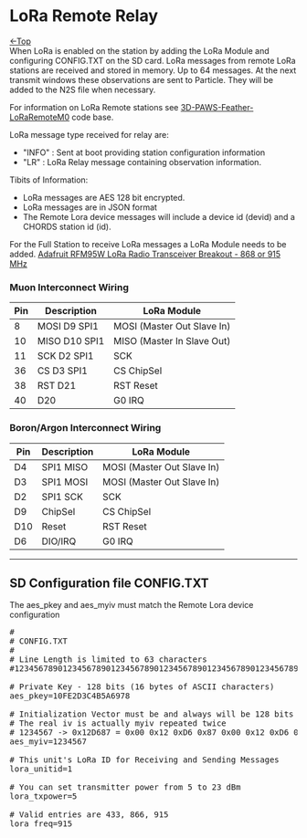 # LoRa Remote Relay
[←Top](../README.md)<BR>
When LoRa is enabled on the station by adding the LoRa Module and configuring CONFIG.TXT on the SD card. LoRa messages from remote LoRa stations are received and stored in memory. Up to 64 messages. At the next transmit windows these observations are sent to Particle. They will be added to the N2S file when necessary.


For information on LoRa Remote stations see [3D-PAWS-Feather-LoRaRemoteM0](https://github.com/3d-paws/3D-PAWS-Feather-LoRa-Remote) code base.

LoRa message type received for relay are:

- "INFO" : Sent at boot providing station configuration information
- "LR" : LoRa Relay message containing observation information.

Tibits of Information:
- LoRa messages are AES 128 bit encrypted.
- LoRa messages are in JSON format
- The Remote Lora device messages will include a device id (devid) and a CHORDS station id (id). 

For the Full Station to receive LoRa messages a LoRa Module needs to be added. 
[Adafruit RFM95W LoRa Radio Transceiver Breakout - 868 or 915 MHz](https://www.adafruit.com/product/3072)

### Muon Interconnect Wiring
| Pin | Description   | LoRa Module                |
| --- |-------------- | -------------------------- |
| 8   | MOSI D9  SPI1 | MOSI (Master Out Slave In) |
| 10  | MISO D10 SPI1 | MISO (Master In Slave Out) |
| 11  | SCK  D2  SPI1 | SCK                        |
| 36  | CS   D3  SPI1 | CS ChipSel                 |
| 38  | RST  D21      | RST Reset                  |
| 40  |      D20      | G0 IRQ                     |

### Boron/Argon Interconnect Wiring
| Pin | Description | LoRa Module                |
| --- |------------ | -------------------------- |
| D4  | SPI1 MISO   | MOSI (Master Out Slave In) |
| D3  | SPI1 MOSI   | MOSI (Master Out Slave In) |
| D2  | SPI1 SCK    | SCK                        |
| D9  | ChipSel     | CS ChipSel                 |
| D10 | Reset       | RST Reset                  |
| D6  | DIO/IRQ     | G0 IRQ                     |

---

## SD Configuration file CONFIG.TXT
The aes_pkey and aes_myiv must match the Remote Lora device configuration
<pre>
#
# CONFIG.TXT
#
# Line Length is limited to 63 characters
#12345678901234567890123456789012345678901234567890123456789012

# Private Key - 128 bits (16 bytes of ASCII characters)
aes_pkey=10FE2D3C4B5A6978

# Initialization Vector must be and always will be 128 bits (16 bytes.)
# The real iv is actually myiv repeated twice
# 1234567 -> 0x12D687 = 0x00 0x12 0xD6 0x87 0x00 0x12 0xD6 0x87 
aes_myiv=1234567

# This unit's LoRa ID for Receiving and Sending Messages
lora_unitid=1

# You can set transmitter power from 5 to 23 dBm
lora_txpower=5

# Valid entries are 433, 866, 915
lora_freq=915
</pre>

